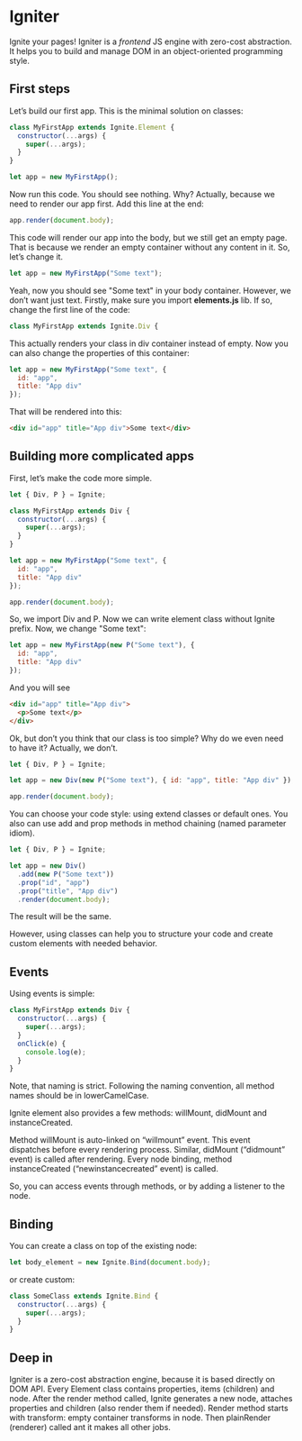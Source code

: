 # Igniter

Ignite your pages! Igniter is a *frontend* JS engine with zero-cost abstraction.
It helps you to build and manage DOM in an object-oriented programming style.

## First steps

Let’s build our first app. This is the minimal solution on classes:
```js
class MyFirstApp extends Ignite.Element {
  constructor(...args) {
    super(...args);
  }
}

let app = new MyFirstApp();
```
Now run this code. You should see nothing. Why? Actually, because we need to render our app first. Add this line at the end:
```js
app.render(document.body);
```
This code will render our app into the body, but we still get an empty page. That is because we render an empty container without any content in it. So, let’s change it.
```js
let app = new MyFirstApp("Some text");
```
Yeah, now you should see "Some text" in your body container. However, we don’t want just text. Firstly, make sure you import **elements.js** lib. If so, change the first line of the code:
```js
class MyFirstApp extends Ignite.Div {
```
This actually renders your class in div container instead of empty. Now you can also change the properties of this container:
```js
let app = new MyFirstApp("Some text", {
  id: "app",
  title: "App div"
});
```
That will be rendered into this:
```html
<div id="app" title="App div">Some text</div>
```
## Building more complicated apps

First, let’s make the code more simple.
```js
let { Div, P } = Ignite;

class MyFirstApp extends Div {
  constructor(...args) {
    super(...args);
  }
}

let app = new MyFirstApp("Some text", {
  id: "app",
  title: "App div"
});

app.render(document.body);
```
So, we import Div and P. Now we can write element class without Ignite prefix. 
Now, we change "Some text":
```js
let app = new MyFirstApp(new P("Some text"), {
  id: "app",
  title: "App div"
});
```
And you will see
```html
<div id="app" title="App div">
  <p>Some text</p>
</div>
```
Ok, but don’t you think that our class is too simple? Why do we even need to have it? Actually, we don’t.
```js
let { Div, P } = Ignite;

let app = new Div(new P("Some text"), { id: "app", title: "App div" });

app.render(document.body);
```
You can choose your code style: using extend classes or default ones. You also can use add and prop methods in method chaining (named parameter idiom).

```js
let { Div, P } = Ignite;

let app = new Div()
  .add(new P("Some text"))
  .prop("id", "app")
  .prop("title", "App div")
  .render(document.body);
```
The result will be the same.

However, using classes can help you to structure your code and create custom elements with needed behavior. 

## Events

Using events is simple:
```js
class MyFirstApp extends Div {
  constructor(...args) {
    super(...args);
  }
  onClick(e) {
    console.log(e);
  }
}
```
Note, that naming is strict. Following the naming convention, all method names should be in lowerCamelCase. 

Ignite element also provides a few methods: willMount, didMount and instanceCreated.

Method willMount is auto-linked on “willmount” event. This event dispatches before every rendering process. Similar, didMount (“didmount” event) is called after rendering.
Every node binding, method instanceCreated (“newinstancecreated” event) is called.

So, you can access events through methods, or by adding a listener to the node.

## Binding

You can create a class on top of the existing node:
```js
let body_element = new Ignite.Bind(document.body);
```
or create custom:

```js
class SomeClass extends Ignite.Bind {
  constructor(...args) {
    super(...args);
  }
}
```
## Deep in

Igniter is a zero-cost abstraction engine, because it is based directly on DOM API. 
Every Element class contains properties, items (children) and node. After the render method called, Ignite generates a new node, attaches properties and children (also render them if needed). Render method starts with transform: empty container transforms in node. Then plainRender (renderer) called ant it makes all other jobs.
